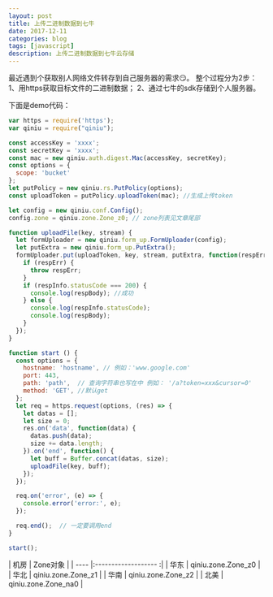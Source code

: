 ```yaml
---
layout: post
title: 上传二进制数据到七牛
date: 2017-12-11
categories: blog
tags: [javascript]
description: 上传二进制数据到七牛云存储
---
```


最近遇到个获取别人网络文件转存到自己服务器的需求:smirk:。
整个过程分为2步：
1、用https获取目标文件的二进制数据；
2、通过七牛的sdk存储到个人服务器。

下面是demo代码：
```javascript
var https = require('https');
var qiniu = require("qiniu");

const accessKey = 'xxxx';
const secretKey = 'xxxx';
const mac = new qiniu.auth.digest.Mac(accessKey, secretKey);
const options = {
  scope: 'bucket'
};
let putPolicy = new qiniu.rs.PutPolicy(options);
const uploadToken = putPolicy.uploadToken(mac); //生成上传token

let config = new qiniu.conf.Config();
config.zone = qiniu.zone.Zone_z0; // zone列表见文章尾部

function uploadFile(key, stream) {
  let formUploader = new qiniu.form_up.FormUploader(config);
  let putExtra = new qiniu.form_up.PutExtra();
  formUploader.put(uploadToken, key, stream, putExtra, function(respErr, respBody, respInfo) {
    if (respErr) {
      throw respErr;
    }
    if (respInfo.statusCode === 200) {
      console.log(respBody); //成功
    } else {
      console.log(respInfo.statusCode);
      console.log(respBody);
    }
  });
}

function start () {
  const options = {
    hostname: 'hostname', // 例如：'www.google.com'
    port: 443,
    path: 'path',  // 查询字符串也写在中 例如： '/a?token=xxx&cursor=0'
    method: 'GET', //默认get
  };
  let req = https.request(options, (res) => {
    let datas = [];
    let size = 0;
    res.on('data', function(data) {
      datas.push(data);
      size += data.length;
    }).on('end', function() {
      let buff = Buffer.concat(datas, size);
      uploadFile(key, buff);
    });
  });

  req.on('error', (e) => {
    console.error('error:', e);
  });

  req.end();  // 一定要调用end
}

start();

```
| 机房 | Zone对象             |
| ---- |:------------------- :|
| 华东 | qiniu.zone.Zone_z0   |
| 华北 | qiniu.zone.Zone_z1   |
| 华南 | qiniu.zone.Zone_z2   |
| 北美 | qiniu.zone.Zone_na0  |